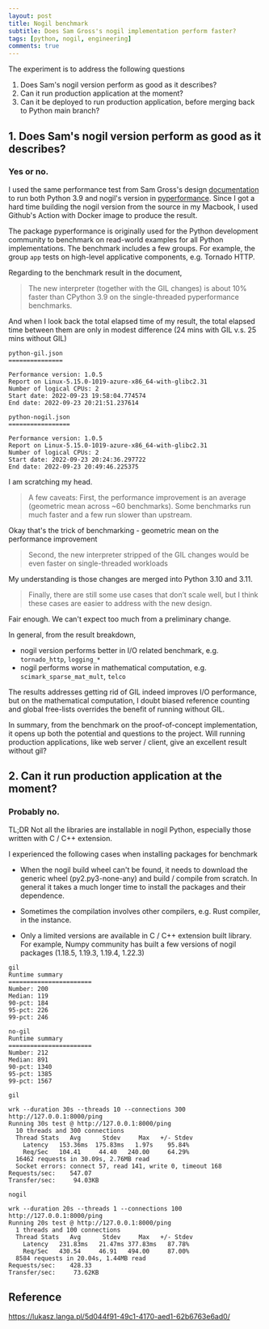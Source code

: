 ```yaml
---
layout: post
title: Nogil benchmark
subtitle: Does Sam Gross's nogil implementation perform faster?
tags: [python, nogil, engineering]
comments: true
---
```


The experiment is to address the following questions

1. Does Sam's nogil version perform as good as it describes?
2. Can it run production application at the moment?
3. Can it be deployed to run production application, before merging back to Python main branch?


## 1. Does Sam's nogil version perform as good as it describes?

### Yes or no.

I used the same performance test from Sam Gross's design [documentation](https://docs.google.com/document/d/18CXhDb1ygxg-YXNBJNzfzZsDFosB5e6BfnXLlejd9l0/edit)
to run both Python 3.9 and nogil's version in [pyperformance](https://pyperformance.readthedocs.io/). Since I got a hard time building the nogil version from the source in my Macbook, I used Github's Action with Docker image to produce the result.

The package pyperformance is originally used for the Python development community to benchmark on read-world examples for all Python implementations. The benchmark includes a few groups. For example, the group `app` tests on high-level applicative components, e.g. Tornado HTTP. 

Regarding to the benchmark result in the document,

> The new interpreter (together with the GIL changes) is about 10% faster than CPython 3.9 on the single-threaded pyperformance benchmarks. 

And when I look back the total elapsed time of my result, the total elapsed time between them are only in modest difference (24 mins with GIL v.s. 25 mins without GIL)

```
python-gil.json
===============

Performance version: 1.0.5
Report on Linux-5.15.0-1019-azure-x86_64-with-glibc2.31
Number of logical CPUs: 2
Start date: 2022-09-23 19:58:04.774574
End date: 2022-09-23 20:21:51.237614

python-nogil.json
=================

Performance version: 1.0.5
Report on Linux-5.15.0-1019-azure-x86_64-with-glibc2.31
Number of logical CPUs: 2
Start date: 2022-09-23 20:24:36.297722
End date: 2022-09-23 20:49:46.225375
```

I am scratching my head.

> A few caveats: First, the performance improvement is an average (geometric mean across ~60 benchmarks). Some benchmarks run much faster and a few run slower than upstream.

Okay that's the trick of benchmarking - geometric mean on the performance improvement

> Second, the new interpreter stripped of the GIL changes would be even faster on single-threaded workloads

My understanding is those changes are merged into Python 3.10 and 3.11.

> Finally, there are still some use cases that don’t scale well, but I think these cases are easier to address with the new design.

Fair enough. We can't expect too much from a preliminary change.

In general, from the result breakdown,

- nogil version performs better in I/O related benchmark, e.g. `tornado_http`, `logging_*`
- nogil performs worse in mathematical computation, e.g. `scimark_sparse_mat_mult`, `telco`

The results addresses getting rid of GIL indeed improves I/O performance, but on the mathematical computation, I doubt biased reference counting and global free-lists overrides the benefit of running without GIL.


In summary, from the benchmark on the proof-of-concept implementation, it opens up both the potential and questions to the project. Will running production applications, like web server / client, give an excellent result without gil?

## 2. Can it run production application at the moment?

### Probably no.

TL;DR Not all the libraries are installable in nogil Python, especially those written with C / C++ extension.

I experienced the following cases when installing packages for benchmark

- When the nogil build wheel can't be found, it needs to download the generic wheel (py2.py3-none-any) and build / compile from scratch. In general it takes a much longer time to install the packages and their dependence.

- Sometimes the compilation involves other compilers, e.g. Rust compiler, in the instance. 

- Only a limited versions are available in C / C++ extension built library. For example, Numpy community has built a few versions of nogil packages (1.18.5, 1.19.3, 1.19.4, 1.22.3)

```
gil
Runtime summary    
=======================
Number: 200
Median: 119
90-pct: 184
95-pct: 226
99-pct: 246
```

```
no-gil
Runtime summary    
=======================
Number: 212
Median: 891
90-pct: 1340
95-pct: 1385
99-pct: 1567
```

```
gil

wrk --duration 30s --threads 10 --connections 300 http://127.0.0.1:8000/ping
Running 30s test @ http://127.0.0.1:8000/ping
  10 threads and 300 connections
  Thread Stats   Avg      Stdev     Max   +/- Stdev
    Latency   153.36ms  175.83ms   1.97s    95.84%
    Req/Sec   104.41     44.40   240.00     64.29%
  16462 requests in 30.09s, 2.76MB read
  Socket errors: connect 57, read 141, write 0, timeout 168
Requests/sec:    547.07
Transfer/sec:     94.03KB
```

```
nogil

wrk --duration 20s --threads 1 --connections 100 http://127.0.0.1:8000/ping
Running 20s test @ http://127.0.0.1:8000/ping
  1 threads and 100 connections
  Thread Stats   Avg      Stdev     Max   +/- Stdev
    Latency   231.83ms   21.47ms 377.83ms   87.78%
    Req/Sec   430.54     46.91   494.00     87.00%
  8584 requests in 20.04s, 1.44MB read
Requests/sec:    428.33
Transfer/sec:     73.62KB
```


## Reference

https://lukasz.langa.pl/5d044f91-49c1-4170-aed1-62b6763e6ad0/
